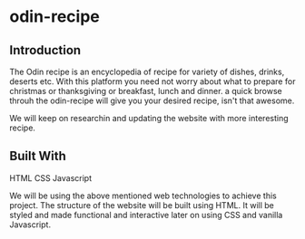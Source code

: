 # odin-recipe

## Introduction
The Odin recipe is an encyclopedia of recipe for variety of dishes, drinks, deserts etc. With this platform you need not worry about what to prepare for christmas or thanksgiving or breakfast, lunch and dinner. a quick browse throuh the odin-recipe will give you your desired recipe, isn't that awesome.

We will keep on researchin and updating the website with more interesting recipe.

## Built With
HTML
CSS 
Javascript

We will be using the above mentioned web technologies to achieve this project. The structure of the website will be built using HTML.
It will be styled and made functional and interactive later on using CSS and vanilla Javascript.